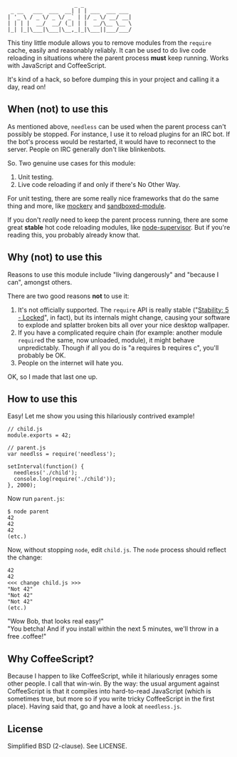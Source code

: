                         _ _
     _ __   ___  ___  __| | | ___  ___ ___
    | '_ \ / _ \/ _ \/ _` | |/ _ \/ __/ __|
    | | | |  __/  __/ (_| | |  __/\__ \__ \
    |_| |_|\___|\___|\__,_|_|\___||___/___/


This tiny little module allows you to remove modules from the `require` cache, easily and reasonably reliably. It can be used to do live code reloading in situations where the parent process **must** keep running. Works with JavaScript and CoffeeScript.

It's kind of a hack, so before dumping this in your project and calling it a day, read on!


When (not) to use this
--------------------------

As mentioned above, `needless` can be used when the parent process can't possibly be stopped. For instance, I use it to reload plugins for an IRC bot. If the bot's process would be restarted, it would have to reconnect to the server. People on IRC generally don't like blinkenbots.

So. Two genuine use cases for this module:

1. Unit testing.
2. Live code reloading if and only if there's No Other Way.

For unit testing, there are some really nice frameworks that do the same thing and more, like [mockery](https://github.com/mfncooper/mockery) and [sandboxed-module](https://github.com/felixge/node-sandboxed-module).

If you don't _really_ need to keep the parent process running, there are some great **stable** hot code reloading modules, like [node-supervisor](https://github.com/isaacs/node-supervisor). But if you're reading this, you probably already know that.


Why (not) to use this
-------------------------

Reasons to use this module include "living dangerously" and "because I can", amongst others.

There are two good reasons **not** to use it:

1. It's not officially supported. The `require` API is really stable ("[Stability: 5 - Locked][modules]", in fact), but its internals might change, causing your software to explode and splatter broken bits all over your nice desktop wallpaper.
2. If you have a complicated require chain (for example: another module `require`d the same, now unloaded, module), it might behave unpredictably. Though if all you do is "a requires b requires c", you'll probably be OK.
3. People on the internet will hate you.

OK, so I made that last one up.

  [modules]: http://nodejs.org/api/modules.html#modules_modules


How to use this
---------------

Easy! Let me show you using this hilariously contrived example!

```
// child.js
module.exports = 42;
```

```
// parent.js
var needlss = require('needless');

setInterval(function() {
  needless('./child');
  console.log(require('./child'));
}, 2000);
```

Now run `parent.js`:

```
$ node parent
42
42
42
(etc.)
```

Now, without stopping `node`, edit `child.js`. The `node` process should reflect the change:

```
42
42
<<< change child.js >>>
"Not 42"
"Not 42"
"Not 42"
(etc.)
```

"Wow Bob, that looks real easy!"<br />
"You betcha! And if you install within the next 5 minutes, we'll throw in a free .coffee!"


Why CoffeeScript?
-----------------

Because I happen to like CoffeeScript, while it hilariously enrages some other people. I call that win-win. By the way: the usual argument against CoffeeScript is that it compiles into hard-to-read JavaScript (which is sometimes true, but more so if you write tricky CoffeeScript in the first place). Having said that, go and have a look at `needless.js`.


License
-------

Simplified BSD (2-clause). See LICENSE.
